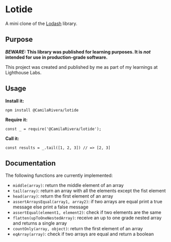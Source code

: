 # Lotide

A mini clone of the [Lodash](https://lodash.com) library.

## Purpose

**_BEWARE:_ This library was published for learning purposes. It is _not_ intended for use in production-grade software.**

This project was created and published by me as part of my learnings at Lighthouse Labs. 

## Usage

**Install it:**

`npm install @CamilaRivera/lotide`

**Require it:**

`const _ = require('@CamilaRivera/lotide');`

**Call it:**

`const results = _.tail([1, 2, 3]) // => [2, 3]`

## Documentation

The following functions are currently implemented:

* `middle(array)`: return the middle element of an array
* `tail(array)`: return an array with all the elements except the fist element
* `head(array)`: return the first element of an array
* `assertArraysEqual(array1, array2)`: if two arrays are equal print a true message else print a false message 
* `assertEqual(element1, element2)`: check if two elements are the same
* `flatten(upToOneNestedArray)`: receive an up to one grade nested array and returns a single array
* `countOnly(array, object)`: return the first element of an array
* `eqArray(array)`: check if two arrays are equal and return a boolean
